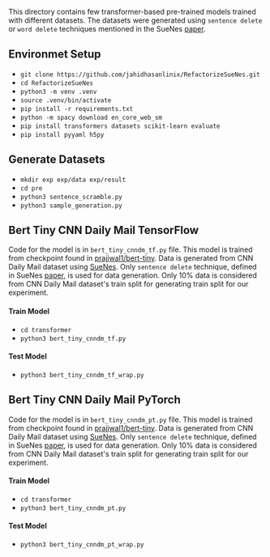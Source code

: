 This directory contains few transformer-based pre-trained models trained with different datasets.
The datasets were generated using `sentence delete` or `word delete` techniques
mentioned in the SueNes [paper](https://aclanthology.org/2022.naacl-main.175/).

## Environmet Setup
- `git clone https://github.com/jahidhasanlinix/RefactorizeSueNes.git`
- `cd RefactorizeSueNes`
- `python3 -m venv .venv`
- `source .venv/bin/activate`
- `pip install -r requirements.txt`
- `python -m spacy download en_core_web_sm`
- `pip install transformers datasets scikit-learn evaluate`
- `pip install pyyaml h5py`

## Generate Datasets
- `mkdir exp exp/data exp/result`
- `cd pre`
- `python3 sentence_scramble.py`
- `python3 sample_generation.py`

## Bert Tiny CNN Daily Mail TensorFlow
Code for the model is in `bert_tiny_cnndm_tf.py` file.
This model is trained from checkpoint found in 
[prajjwal1/bert-tiny](https://huggingface.co/prajjwal1/bert-tiny). 
Data is generated from CNN Daily Mail dataset using 
[SueNes](https://github.com/forrestbao/SueNes).
Only `sentence delete` technique, defined in 
SueNes [paper](https://aclanthology.org/2022.naacl-main.175/),
is used for data generation.
Only 10% data is considered from CNN Daily Mail dataset's train split
for generating train split for our experiment.

#### Train Model
- `cd transformer`
- `python3 bert_tiny_cnndm_tf.py`

#### Test Model
- `python3 bert_tiny_cnndm_tf_wrap.py`

## Bert Tiny CNN Daily Mail PyTorch
Code for the model is in `bert_tiny_cnndm_pt.py` file.
This model is trained from checkpoint found in 
[prajjwal1/bert-tiny](https://huggingface.co/prajjwal1/bert-tiny). 
Data is generated from CNN Daily Mail dataset using 
[SueNes](https://github.com/forrestbao/SueNes).
Only `sentence delete` technique, defined in 
SueNes [paper](https://aclanthology.org/2022.naacl-main.175/),
is used for data generation.
Only 10% data is considered from CNN Daily Mail dataset's train split
for generating train split for our experiment.

#### Train Model
- `cd transformer`
- `python3 bert_tiny_cnndm_pt.py`

#### Test Model
- `python3 bert_tiny_cnndm_pt_wrap.py`

